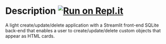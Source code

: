 # Description [![Run on Repl.it](https://repl.it/badge/github/besartmujeci/Inventory-Applet)](https://repl.it/github/besartmujeci/Inventory-Applet)
A light create/update/delete application with a Streamlit front-end SQLite back-end that enables a user to create/update/delete custom objects that appear as HTML cards.
